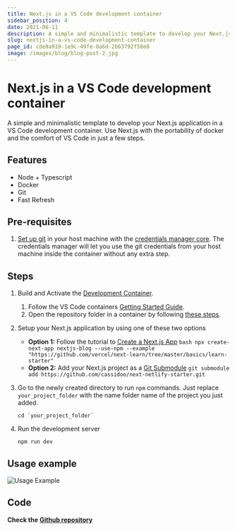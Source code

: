 ```yaml
---
title: Next.js in a VS Code development container
sidebar_position: 4
date: 2021-06-11
description: A simple and minimalistic template to develop your Next.js application in a VS Code development container.
slug: nextjs-in-a-vs-code-development-container
page_id: cde8a919-1e9c-49fe-8a6d-2b63792f58e8
image: /images/blog/blog-post-2.jpg
---
```




# Next.js in a VS Code development container


A simple and minimalistic template to develop your Next.js application in a VS Code development container. Use Next.js with the portability of docker and the comfort of VS Code in just a few steps.


## Features

- Node + Typescript
- Docker
- Git
- Fast Refresh

## Pre-requisites

1. [Set up git](https://git-scm.com/book/en/v2/Getting-Started-Installing-Git) in your host machine with the [credentials manager core](https://github.com/microsoft/Git-Credential-Manager-Core). The credentials manager will let you use the git credentials from your host machine inside the container without any extra step.

## Steps

1. Build and Activate the [Development Container](https://code.visualstudio.com/docs/remote/containers).
	1. Follow the VS Code containers [Getting Started Guide](https://code.visualstudio.com/docs/remote/containers#_getting-started).
	2. Open the repository folder in a container by following [these steps](https://code.visualstudio.com/docs/remote/containers#_quick-start-open-an-existing-folder-in-a-container).
1. Setup your Next.js application by using one of these two options
	- **Option 1:** Follow the tutorial to [Create a Next.js App](https://nextjs.org/learn/basics/create-nextjs-app) `bash npx create-next-app nextjs-blog --use-npm --example "https://github.com/vercel/next-learn/tree/master/basics/learn-starter"`
	- **Option 2:** Add your Next.js project as a [Git Submodule](https://git-scm.com/book/en/v2/Git-Tools-Submodules) `git submodule add https://github.com/cassidoo/next-netlify-starter.git`
1. Go to the newly created directory to run `npm` commands. Just replace `your_project_folder` with the name folder name of the project you just added.

	```shell
	cd `your_project_folder`
	```

1. Run the development server

	```shell
	npm run dev
	```


## Usage example


![Usage Example](/images/docs/53866313.gif)


## Code


**Check the** [**Github repository**](https://github.com/FranciscoMoretti/nextjs-devcontainer)

